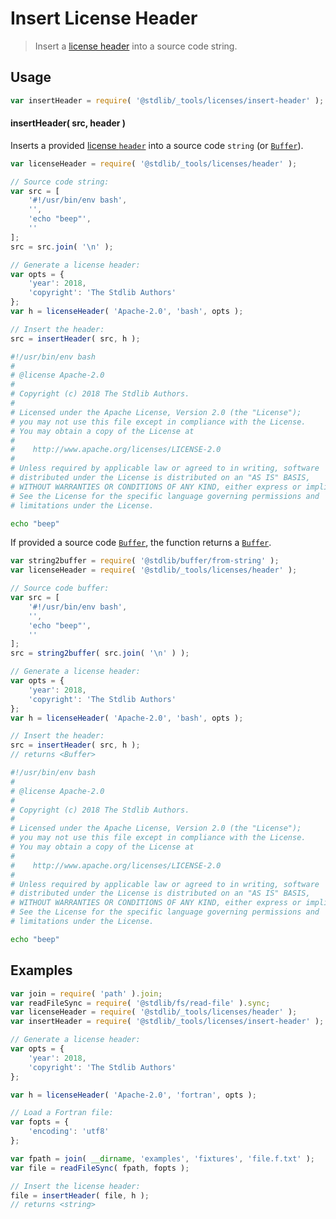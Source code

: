 <!--

@license Apache-2.0

Copyright (c) 2018 The Stdlib Authors.

Licensed under the Apache License, Version 2.0 (the "License");
you may not use this file except in compliance with the License.
You may obtain a copy of the License at

   http://www.apache.org/licenses/LICENSE-2.0

Unless required by applicable law or agreed to in writing, software
distributed under the License is distributed on an "AS IS" BASIS,
WITHOUT WARRANTIES OR CONDITIONS OF ANY KIND, either express or implied.
See the License for the specific language governing permissions and
limitations under the License.

-->

# Insert License Header

> Insert a [license header][@stdlib/_tools/licenses/header] into a source code string.

<!-- Section to include introductory text. Make sure to keep an empty line after the intro `section` element and another before the `/section` close. -->

<section class="intro">

</section>

<!-- /.intro -->

<!-- Package usage documentation. -->

<section class="usage">

## Usage

```javascript
var insertHeader = require( '@stdlib/_tools/licenses/insert-header' );
```

#### insertHeader( src, header )

Inserts a provided [license `header`][@stdlib/_tools/licenses/header] into a source code `string` (or [`Buffer`][@stdlib/buffer/ctor]).

```javascript
var licenseHeader = require( '@stdlib/_tools/licenses/header' );

// Source code string:
var src = [
    '#!/usr/bin/env bash',
    '',
    'echo "beep"',
    ''
];
src = src.join( '\n' );

// Generate a license header:
var opts = {
    'year': 2018,
    'copyright': 'The Stdlib Authors'
};
var h = licenseHeader( 'Apache-2.0', 'bash', opts );

// Insert the header:
src = insertHeader( src, h );
```

<!-- run-disable -->

```bash
#!/usr/bin/env bash
#
# @license Apache-2.0
#
# Copyright (c) 2018 The Stdlib Authors.
#
# Licensed under the Apache License, Version 2.0 (the "License");
# you may not use this file except in compliance with the License.
# You may obtain a copy of the License at
#
#    http://www.apache.org/licenses/LICENSE-2.0
#
# Unless required by applicable law or agreed to in writing, software
# distributed under the License is distributed on an "AS IS" BASIS,
# WITHOUT WARRANTIES OR CONDITIONS OF ANY KIND, either express or implied.
# See the License for the specific language governing permissions and
# limitations under the License.

echo "beep"
```

If provided a source code [`Buffer`][@stdlib/buffer/ctor], the function returns a [`Buffer`][@stdlib/buffer/ctor].

```javascript
var string2buffer = require( '@stdlib/buffer/from-string' );
var licenseHeader = require( '@stdlib/_tools/licenses/header' );

// Source code buffer:
var src = [
    '#!/usr/bin/env bash',
    '',
    'echo "beep"',
    ''
];
src = string2buffer( src.join( '\n' ) );

// Generate a license header:
var opts = {
    'year': 2018,
    'copyright': 'The Stdlib Authors'
};
var h = licenseHeader( 'Apache-2.0', 'bash', opts );

// Insert the header:
src = insertHeader( src, h );
// returns <Buffer>
```

<!-- run-disable -->

```bash
#!/usr/bin/env bash
#
# @license Apache-2.0
#
# Copyright (c) 2018 The Stdlib Authors.
#
# Licensed under the Apache License, Version 2.0 (the "License");
# you may not use this file except in compliance with the License.
# You may obtain a copy of the License at
#
#    http://www.apache.org/licenses/LICENSE-2.0
#
# Unless required by applicable law or agreed to in writing, software
# distributed under the License is distributed on an "AS IS" BASIS,
# WITHOUT WARRANTIES OR CONDITIONS OF ANY KIND, either express or implied.
# See the License for the specific language governing permissions and
# limitations under the License.

echo "beep"
```

</section>

<!-- /.usage -->

<!-- Package usage notes. Make sure to keep an empty line after the `section` element and another before the `/section` close. -->

<section class="notes">

</section>

<!-- /.notes -->

<!-- Package usage examples. -->

<section class="examples">

## Examples

<!-- eslint no-undef: "error" -->

```javascript
var join = require( 'path' ).join;
var readFileSync = require( '@stdlib/fs/read-file' ).sync;
var licenseHeader = require( '@stdlib/_tools/licenses/header' );
var insertHeader = require( '@stdlib/_tools/licenses/insert-header' );

// Generate a license header:
var opts = {
    'year': 2018,
    'copyright': 'The Stdlib Authors'
};

var h = licenseHeader( 'Apache-2.0', 'fortran', opts );

// Load a Fortran file:
var fopts = {
    'encoding': 'utf8'
};

var fpath = join( __dirname, 'examples', 'fixtures', 'file.f.txt' );
var file = readFileSync( fpath, fopts );

// Insert the license header:
file = insertHeader( file, h );
// returns <string>
```

</section>

<!-- /.examples -->

<!-- Section to include cited references. If references are included, add a horizontal rule *before* the section. Make sure to keep an empty line after the `section` element and another before the `/section` close. -->

<section class="references">

</section>

<!-- /.references -->

<!-- Section for all links. Make sure to keep an empty line after the `section` element and another before the `/section` close. -->

<section class="links">

[@stdlib/_tools/licenses/header]: https://github.com/stdlib-js/stdlib/tree/develop/lib/node_modules/%40stdlib/_tools/licenses/header

[@stdlib/buffer/ctor]: https://github.com/stdlib-js/stdlib/tree/develop/lib/node_modules/%40stdlib/buffer/ctor

</section>

<!-- /.links -->

